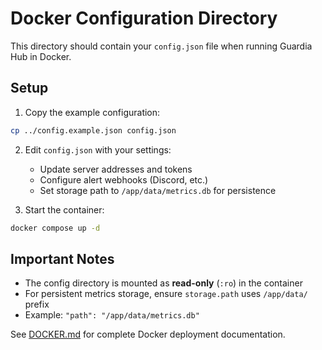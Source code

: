 # Docker Configuration Directory

This directory should contain your `config.json` file when running Guardia Hub in Docker.

## Setup

1. Copy the example configuration:
```bash
cp ../config.example.json config.json
```

2. Edit `config.json` with your settings:
   - Update server addresses and tokens
   - Configure alert webhooks (Discord, etc.)
   - Set storage path to `/app/data/metrics.db` for persistence

3. Start the container:
```bash
docker compose up -d
```

## Important Notes

- The config directory is mounted as **read-only** (`:ro`) in the container
- For persistent metrics storage, ensure `storage.path` uses `/app/data/` prefix
- Example: `"path": "/app/data/metrics.db"`

See [DOCKER.md](../DOCKER.md) for complete Docker deployment documentation.
